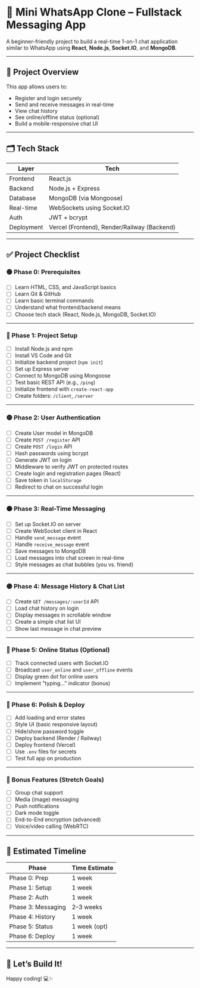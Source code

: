 # 📱 Mini WhatsApp Clone – Fullstack Messaging App

A beginner-friendly project to build a real-time 1-on-1 chat application similar to WhatsApp using **React**, **Node.js**, **Socket.IO**, and **MongoDB**.

---

## 📌 Project Overview

This app allows users to:
- Register and login securely
- Send and receive messages in real-time
- View chat history
- See online/offline status (optional)
- Build a mobile-responsive chat UI

---

## 🗂 Tech Stack

| Layer      | Tech                          |
|------------|-------------------------------|
| Frontend   | React.js                      |
| Backend    | Node.js + Express             |
| Database   | MongoDB (via Mongoose)        |
| Real-time  | WebSockets using Socket.IO    |
| Auth       | JWT + bcrypt                  |
| Deployment | Vercel (Frontend), Render/Railway (Backend) |

---

## ✅ Project Checklist

### 🟢 Phase 0: Prerequisites  
- [ ] Learn HTML, CSS, and JavaScript basics  
- [ ] Learn Git & GitHub  
- [ ] Learn basic terminal commands  
- [ ] Understand what frontend/backend means  
- [ ] Choose tech stack (React, Node.js, MongoDB, Socket.IO)

---

### 🔵 Phase 1: Project Setup  
- [ ] Install Node.js and npm  
- [ ] Install VS Code and Git  
- [ ] Initialize backend project (`npm init`)  
- [ ] Set up Express server  
- [ ] Connect to MongoDB using Mongoose  
- [ ] Test basic REST API (e.g., `/ping`)  
- [ ] Initialize frontend with `create-react-app`  
- [ ] Create folders: `/client`, `/server`

---

### 🟡 Phase 2: User Authentication  
- [ ] Create User model in MongoDB  
- [ ] Create `POST /register` API  
- [ ] Create `POST /login` API  
- [ ] Hash passwords using bcrypt  
- [ ] Generate JWT on login  
- [ ] Middleware to verify JWT on protected routes  
- [ ] Create login and registration pages (React)  
- [ ] Save token in `localStorage`  
- [ ] Redirect to chat on successful login

---

### 🟠 Phase 3: Real-Time Messaging  
- [ ] Set up Socket.IO on server  
- [ ] Create WebSocket client in React  
- [ ] Handle `send_message` event  
- [ ] Handle `receive_message` event  
- [ ] Save messages to MongoDB  
- [ ] Load messages into chat screen in real-time  
- [ ] Style messages as chat bubbles (you vs. friend)

---

### 🟣 Phase 4: Message History & Chat List  
- [ ] Create `GET /messages/:userId` API  
- [ ] Load chat history on login  
- [ ] Display messages in scrollable window  
- [ ] Create a simple chat list UI  
- [ ] Show last message in chat preview

---

### 🔴 Phase 5: Online Status (Optional)  
- [ ] Track connected users with Socket.IO  
- [ ] Broadcast `user_online` and `user_offline` events  
- [ ] Display green dot for online users  
- [ ] Implement "typing..." indicator (bonus)

---

### 🎁 Phase 6: Polish & Deploy  
- [ ] Add loading and error states  
- [ ] Style UI (basic responsive layout)  
- [ ] Hide/show password toggle  
- [ ] Deploy backend (Render / Railway)  
- [ ] Deploy frontend (Vercel)  
- [ ] Use `.env` files for secrets  
- [ ] Test full app on production

---

### 🌟 Bonus Features (Stretch Goals)  
- [ ] Group chat support  
- [ ] Media (image) messaging  
- [ ] Push notifications  
- [ ] Dark mode toggle  
- [ ] End-to-End encryption (advanced)  
- [ ] Voice/video calling (WebRTC)

---

## 📆 Estimated Timeline

| Phase               | Time Estimate |
|--------------------|---------------|
| Phase 0: Prep       | 1 week        |
| Phase 1: Setup      | 1 week        |
| Phase 2: Auth       | 1 week        |
| Phase 3: Messaging  | 2–3 weeks     |
| Phase 4: History    | 1 week        |
| Phase 5: Status     | 1 week (opt)  |
| Phase 6: Deploy     | 1 week        |

---

## 🚀 Let’s Build It!

Happy coding! 💻✨